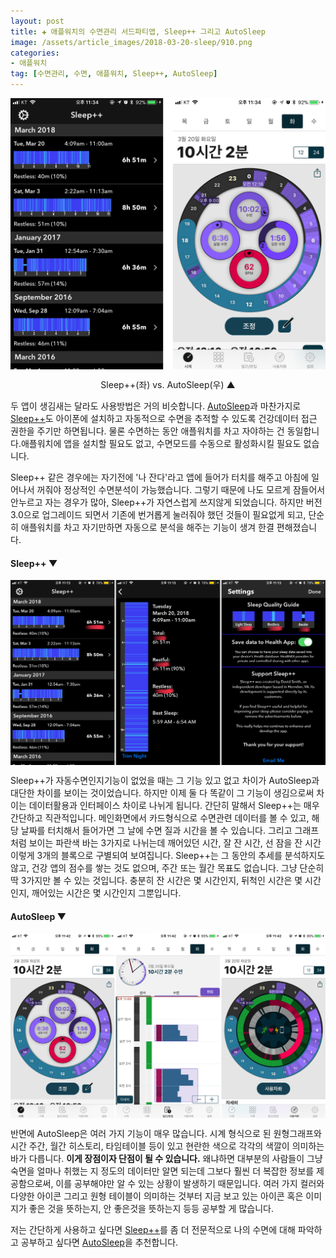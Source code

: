 ```yaml
---  
layout: post  
title: ✚ 애플워치의 수면관리 서드파티앱, Sleep++ 그리고 AutoSleep
image: /assets/article_images/2018-03-20-sleep/910.png
categories:
- 애플워치
tag: [수면관리, 수면, 애플워치, Sleep++, AutoSleep]
---  
```

<div class="markdown-image">
<img src="/assets/article_images/2018-03-20-sleep/910.png" alt="" align="middle"/></div>
<p style="text-align: center;">
 Sleep++(좌) vs. AutoSleep(우) ▲</p>

두 앱이 생김새는 달라도 사용방법은 거의 비슷합니다.
[AutoSleep](https://itunes.apple.com/kr/app/autosleep-트래커-with-watch/id1164801111?mt=8&ign-mpt=uo%3D4%26amp%3Buo%3D4&ign-itsct=1164801111-1164801111&ign-itscg=0176)과 마찬가지로 [Sleep++](https://itunes.apple.com/kr/app/sleep++/id1038440371?mt=8)도 아이폰에 설치하고 자동적으로 수면을 추적할 수 있도록 건강데이터 접근 권한을 주기만 하면됩니다. 물론 수면하는 동안 애플워치를 차고 자야하는 건 동일합니다.애플워치에 앱을 설치할 필요도 없고, 수면모드를 수동으로 활성화시킬 필요도 없습니다.

Sleep++ 같은 경우에는 자기전에 '나 잔다'라고 앱에 들어가 터치를 해주고 아침에 일어나서 꺼줘야 정상적인 수면분석이 가능했습니다. 그렇기 때문에 나도 모르게 잠들어서 안누르고 자는 경우가 많아, Sleep++가 자연스럽게 쓰지않게 되었습니다. 하지만 버전 3.0으로 업그레이드 되면서 기존에 번거롭게 눌러줘야 했던 것들이 필요없게 되고, 단순히 애플워치를 차고 자기만하면 자동으로 분석을 해주는 기능이 생겨 한결 편해졌습니다.

#### Sleep++ ▼
<div class="markdown-image">
<img src="/assets/article_images/2018-03-20-sleep/123.png" alt="" align="middle"/></div>

Sleep++가 자동수면인지기능이 없었을 때는 그 기능 있고 없고 차이가 AutoSleep과 대단한 차이를 보이는 것이었습니다. 하지만 이제 둘 다 똑같이 그 기능이 생김으로써 차이는 데이터활용과 인터페이스 차이로 나뉘게 됩니다. 간단히 말해서 Sleep++는 매우 간단하고 직관적입니다. 메인화면에서 카드형식으로 수면관련 데이터를 볼 수 있고, 해당 날짜를 터치해서 들어가면 그 날에 수면 질과 시간을 볼 수 있습니다. 그리고 그래프처럼 보이는 파란색 바는 3가지로 나뉘는데 깨어있던 시간, 잘 잔 시간, 선 잠을 잔 시간 이렇게 3개의 블록으로 구별되여 보여집니다. Sleep++는 그 동안의 추세를 분석하지도 않고, 건강 앱의 점수를 쌓는 것도 없으며, 주간 또는 월간 목표도 없습니다. 그냥 단순히 딱 3가지만 볼 수 있는 것입니다. 충분히 잔 시간은 몇 시간인지, 뒤척인 시간은 몇 시간인지, 깨어있는 시간은 몇 시간인지 그뿐입니다.

#### AutoSleep ▼
<div class="markdown-image">
<img src="/assets/article_images/2018-03-20-sleep/456.png" alt="" align="middle"/></div>

반면에 AutoSleep은 여러 가지 기능이 매우 많습니다. 시계 형식으로 된 원형그래프와 시간 주간, 월간 히스토리, 타임테이블 등이 있고 현란한 색으로 각각의 색깔이 의미하는 바가 다릅니다. **이게 장점이자 단점이 될 수 있습니다.** 왜냐하면 대부분의 사람들이 그냥 숙면을 얼마나 취했는 지 정도의 데이터만 알면 되는데 그보다 훨씬 더 복잡한 정보를 제공함으로써, 이를 공부해야만 알 수 있는 상황이 발생하기 때문입니다. 여러 가지 컬러와  다양한 아이콘 그리고 원형 테이블이 의미하는 것부터 지금 보고 있는 아이콘 혹은 이미지가 좋은 것을 뜻하는지, 안 좋은것을 뜻하는지 등등 공부할 게 많습니다.

저는 간단하게 사용하고 싶다면 [Sleep++](https://itunes.apple.com/kr/app/sleep++/id1038440371?mt=8)를 좀 더 전문적으로 나의 수면에 대해 파악하고 공부하고 싶다면 [AutoSleep](https://itunes.apple.com/kr/app/autosleep-트래커-with-watch/id1164801111?mt=8&ign-mpt=uo%3D4%26amp%3Buo%3D4&ign-itsct=1164801111-1164801111&ign-itscg=0176)을 추천합니다.
